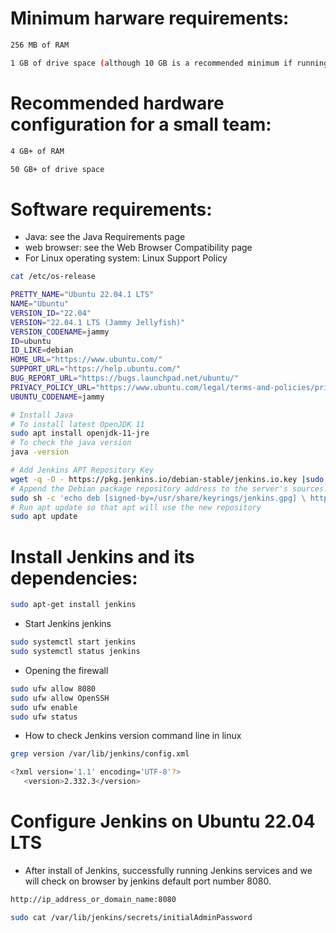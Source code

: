 # Minimum harware requirements:

```bash
256 MB of RAM

1 GB of drive space (although 10 GB is a recommended minimum if running Jenkins as a Docker Container)
```

# Recommended hardware configuration for a small team:

```bash
4 GB+ of RAM

50 GB+ of drive space
```

# Software requirements:

- Java: see the Java Requirements page
- web browser: see the Web Browser Compatibility page
- For Linux operating system: Linux Support Policy

```bash
cat /etc/os-release
```

```bash
PRETTY_NAME="Ubuntu 22.04.1 LTS"
NAME="Ubuntu"
VERSION_ID="22.04"
VERSION="22.04.1 LTS (Jammy Jellyfish)"
VERSION_CODENAME=jammy
ID=ubuntu
ID_LIKE=debian
HOME_URL="https://www.ubuntu.com/"
SUPPORT_URL="https://help.ubuntu.com/"
BUG_REPORT_URL="https://bugs.launchpad.net/ubuntu/"
PRIVACY_POLICY_URL="https://www.ubuntu.com/legal/terms-and-policies/privacy-policy"
UBUNTU_CODENAME=jammy
```

```bash
# Install Java
# To install latest OpenJDK 11
sudo apt install openjdk-11-jre
# To check the java version
java -version
```

```bash
# Add Jenkins APT Repository Key
wget -q -O - https://pkg.jenkins.io/debian-stable/jenkins.io.key |sudo gpg --dearmor -o /usr/share/keyrings/jenkins.gpg
# Append the Debian package repository address to the server's sources.list
sudo sh -c 'echo deb [signed-by=/usr/share/keyrings/jenkins.gpg] \ http://pkg.jenkins.io/debian-stable binary/ > /etc/apt/sources.list.d/jenkins.list'
# Run apt update so that apt will use the new repository
sudo apt update
```

# Install Jenkins and its dependencies:

```bash
sudo apt-get install jenkins
```

- Start Jenkins jenkins

```bash
sudo systemctl start jenkins
sudo systemctl status jenkins
```

- Opening the firewall

```bash
sudo ufw allow 8080
sudo ufw allow OpenSSH
sudo ufw enable
sudo ufw status
```

- How to check Jenkins version command line in linux

```bash
grep version /var/lib/jenkins/config.xml

<?xml version='1.1' encoding='UTF-8'?>
   <version>2.332.3</version>
```

# Configure Jenkins on Ubuntu 22.04 LTS

- After install of Jenkins, successfully running Jenkins services and we will check on browser by jenkins default port number 8080.

```bash
http://ip_address_or_domain_name:8080
```

```bash
sudo cat /var/lib/jenkins/secrets/initialAdminPassword
```
